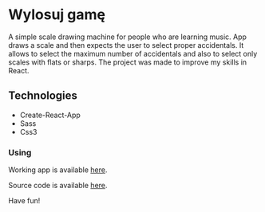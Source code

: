 # Wylosuj gamę
A simple scale drawing machine for people who are learning music. App draws a scale and then expects the user to select proper accidentals. It allows to select the maximum number of accidentals and also to select only scales with flats or sharps. The project was made to improve my skills in React.

## Technologies
* Create-React-App
* Sass
* Css3

### Using

Working app is available [here](https://elminex.github.io/gamy-react/).

Source code is available [here](https://github.com/elminex/gamy-react/tree/source/).

Have fun!
